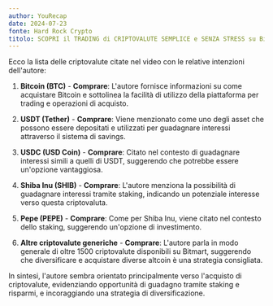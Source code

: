 ```yaml
---
author: YouRecap
date: 2024-07-23
fonte: Hard Rock Crypto
titolo: SCOPRI il TRADING di CRIPTOVALUTE SEMPLICE e SENZA STRESS su BitMart (NO KYC)
---
```


Ecco la lista delle criptovalute citate nel video con le relative intenzioni dell'autore:

1. **Bitcoin (BTC)** - **Comprare**: L'autore fornisce informazioni su come acquistare Bitcoin e sottolinea la facilità di utilizzo della piattaforma per trading e operazioni di acquisto.
  
2. **USDT (Tether)** - **Comprare**: Viene menzionato come uno degli asset che possono essere depositati e utilizzati per guadagnare interessi attraverso il sistema di savings.

3. **USDC (USD Coin)** - **Comprare**: Citato nel contesto di guadagnare interessi simili a quelli di USDT, suggerendo che potrebbe essere un'opzione vantaggiosa.

4. **Shiba Inu (SHIB)** - **Comprare**: L'autore menziona la possibilità di guadagnare interessi tramite staking, indicando un potenziale interesse verso questa criptovaluta.

5. **Pepe (PEPE)** - **Comprare**: Come per Shiba Inu, viene citato nel contesto dello staking, suggerendo un'opzione di investimento.

6. **Altre criptovalute generiche** - **Comprare**: L'autore parla in modo generale di oltre 1500 criptovalute disponibili su Bitmart, suggerendo che diversificare e acquistare diverse altcoin è una strategia consigliata.

In sintesi, l'autore sembra orientato principalmente verso l'acquisto di criptovalute, evidenziando opportunità di guadagno tramite staking e risparmi, e incoraggiando una strategia di diversificazione.
